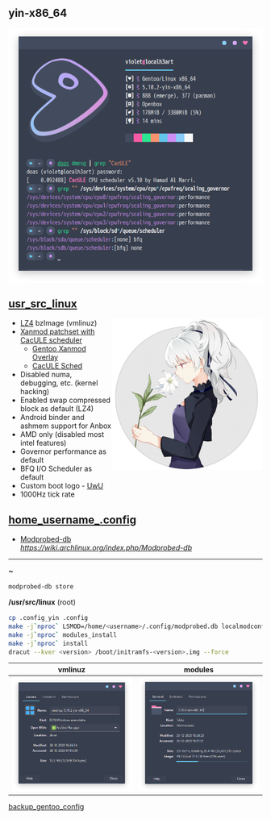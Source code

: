 ## yin-x86_64 <img alt="" align="right" src="https://badges.pufler.dev/visits/owl4ce/yin-x86_64?style=flat-square&label=&color=success&logo=GitHub&logoColor=white&labelColor=373e4d"/>

<p align="center">
  <img alt="info" align="center" src="./info.png"/>
</p>

## [usr_src_linux](./usr_src_linux)
<img alt="logo" align="right" width="300px" src="./logo.png"/>

- [LZ4](https://github.com/lz4/lz4) bzImage (vmlinuz)
- [Xanmod patchset with CacULE scheduler](https://xanmod.org/)  
  - [Gentoo Xanmod Overlay](https://gitlab.com/src_prepare/src_prepare-overlay/-/tree/master/sys-kernel/xanmod-sources)
  - [CacULE Sched](https://github.com/hamadmarri/cacule-cpu-scheduler)
- Disabled numa, debugging, etc. (kernel hacking)
- Enabled swap compressed block as default (LZ4)
- Android binder and ashmem support for Anbox
- AMD only (disabled most intel features)
- Governor performance as default
- BFQ I/O Scheduler as default
- Custom boot logo - [UwU](./usr_src_linux/drivers/video/logo/logo_linux_clut224.ppm)
- 1000Hz tick rate

## [home_username_.config](./home_username_.config)
- [Modprobed-db](https://github.com/graysky2/modprobed-db)  
*https://wiki.archlinux.org/index.php/Modprobed-db*

---

**~**
```bash
modprobed-db store
```

**/usr/src/linux** (root)
```bash
cp .config_yin .config
make -j`nproc` LSMOD=/home/<username>/.config/modprobed.db localmodconfig
make -j`nproc` modules_install
make -j`nproc` install
dracut --kver <version> /boot/initramfs-<version>.img --force
```

vmlinuz|modules
|--|--|
![](./vmlinuz.png)|![](./modules.png)

[backup_gentoo_config](https://github.com/owl4ce/hold-my-gentoo)
